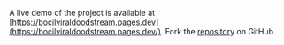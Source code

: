 A live demo of the project is available at [https://bocilviraldoodstream.pages.dev](https://bocilviraldoodstream.pages.dev/).
Fork the [repository](https://github.com/mutilbogeh/bocilsdcolmek) on GitHub.